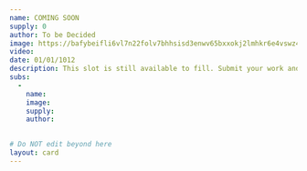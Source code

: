 ```yaml
---
name: COMING SOON
supply: 0
author: To be Decided
image: https://bafybeifli6vl7n22folv7bhhsisd3enwv65bxxokj2lmhkr6e4vswz4vqi.ipfs.nftstorage.link/
video: 
date: 01/01/1012
description: This slot is still available to fill. Submit your work and it could be yours.
subs: 
  -
    name: 
    image: 
    supply:    
    author: 
    

# Do NOT edit beyond here
layout: card
---
```

